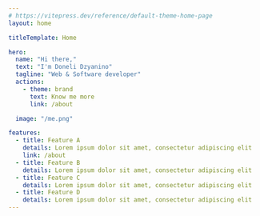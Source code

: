 ```yaml
---
# https://vitepress.dev/reference/default-theme-home-page
layout: home

titleTemplate: Home

hero:
  name: "Hi there,"
  text: "I'm Doneli Dzyanino"
  tagline: "Web & Software developer"
  actions:
    - theme: brand
      text: Know me more
      link: /about

  image: "/me.png"

features:
  - title: Feature A
    details: Lorem ipsum dolor sit amet, consectetur adipiscing elit
    link: /about
  - title: Feature B
    details: Lorem ipsum dolor sit amet, consectetur adipiscing elit
  - title: Feature C
    details: Lorem ipsum dolor sit amet, consectetur adipiscing elit
  - title: Feature D
    details: Lorem ipsum dolor sit amet, consectetur adipiscing elit
---
```


<Card />

<script setup>
  import Card from "./components/Card.vue";
</script>
